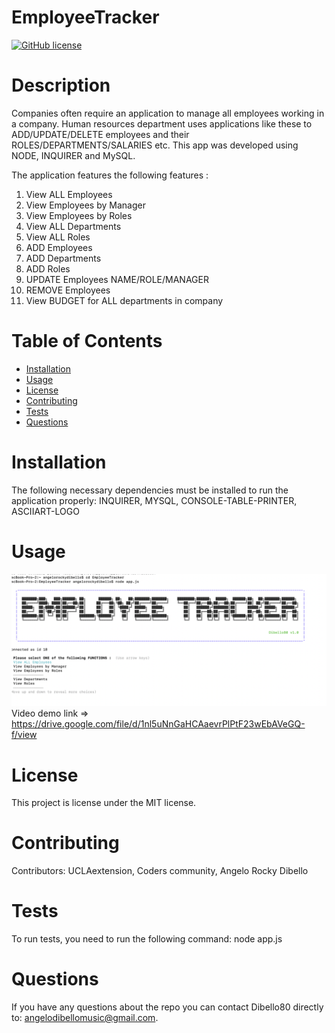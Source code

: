# EmployeeTracker
[![GitHub license](https://img.shields.io/badge/license-MIT-blue.svg)](https://github.com/Dibello80/EmployeeTracker.git)
# Description
  Companies often require an application to manage all employees working in a company. Human resources department uses applications like these to ADD/UPDATE/DELETE employees and their ROLES/DEPARTMENTS/SALARIES etc. This app was developed using NODE, INQUIRER and MySQL.

The application features the following features : 

1. View ALL Employees
2. View Employees by Manager
3. View Employees by Roles
4. View ALL Departments
5. View ALL Roles
6. ADD Employees
7. ADD Departments
8. ADD Roles
9. UPDATE Employees NAME/ROLE/MANAGER
10. REMOVE Employees
11. View BUDGET for ALL departments in company

# Table of Contents 
* [Installation](#installation)
* [Usage](#usage)
* [License](#license)
* [Contributing](#contributing)
* [Tests](#tests)
* [Questions](#questions)
# Installation
The following necessary dependencies must be installed to run the application properly: INQUIRER, MYSQL, CONSOLE-TABLE-PRINTER, ASCIIART-LOGO 
# Usage
![alt text](https://github.com/Dibello80/EmployeeTracker/blob/main/screenshots/img.png)
Video demo link => https://drive.google.com/file/d/1nl5uNnGaHCAaevrPlPtF23wEbAVeGQ-f/view
# License
This project is license under the MIT license.
# Contributing
​Contributors: UCLAextension, Coders community, Angelo Rocky Dibello
# Tests
To run tests, you need to run the following command: node app.js
# Questions
If you have any questions about the repo you can contact Dibello80 directly to: angelodibellomusic@gmail.com.
